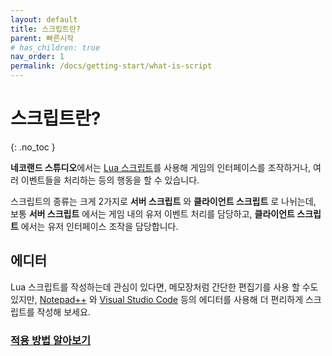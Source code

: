 ```yaml
---
layout: default
title: 스크립트란?
parent: 빠른시작
# has_children: true
nav_order: 1
permalink: /docs/getting-start/what-is-script
---
```


# 스크립트란?
{: .no_toc }

**네코랜드 스튜디오**에서는 [Lua 스크립트](https://ko.wikipedia.org/wiki/%EB%A3%A8%EC%95%84_(%ED%94%84%EB%A1%9C%EA%B7%B8%EB%9E%98%EB%B0%8D_%EC%96%B8%EC%96%B4))를 사용해 게임의 인터페이스를 조작하거나, 여러 이벤트들을 처리하는 등의 행동을 할 수 있습니다.

스크립트의 종류는 크게 2가지로 **서버 스크립트** 와 **클라이언트 스크립트** 로 나뉘는데, 보통 **서버 스크립트** 에서는 게임 내의 유저 이벤트 처리를 담당하고, **클라이언트 스크립트** 에서는 유저 인터페이스 조작을 담당합니다.

## 에디터

Lua 스크립트를 작성하는데 관심이 있다면, 메모장처럼 간단한 편집기를 사용 할 수도 있지만, [Notepad++](https://notepad-plus-plus.org/downloads/) 와 [Visual Studio Code](https://code.visualstudio.com/) 등의 에디터를 사용해 더 편리하게 스크립트를 작성해 보세요.


### [적용 방법 알아보기](how-to-apply)

